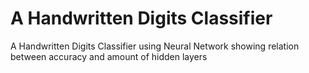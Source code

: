 # A Handwritten Digits Classifier
A Handwritten Digits Classifier using Neural Network showing relation between accuracy and amount of hidden layers


